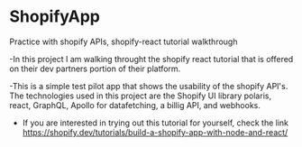 # ShopifyApp
Practice with shopify APIs, shopify-react tutorial walkthrough

-In this project I am walking throught the shopify react tutorial that is offered on their dev partners portion of their platform. 

-This is a simple test pilot app that shows the usability of the shopify API's. The technologies used in this project are the Shopify UI library polaris, react, GraphQL, Apollo
for datafetching, a billig API, and webhooks. 

- If you are interested in trying out this tutorial for yourself, check the link https://shopify.dev/tutorials/build-a-shopify-app-with-node-and-react/
